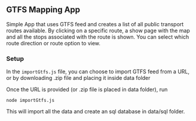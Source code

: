 ## GTFS Mapping App
Simple App that uses GTFS feed and creates a list of all public transport routes available. By clicking on a specific route, a show page with the map and all the stops associated with the route is shown. You can select which route direction or route option to view. 


### Setup
In the `importGtfs.js` file, you can choose to import GTFS feed from a URL, or by downloading .zip file and placing it inside data folder

Once the URL is provided (or .zip file is placed in data folder), run 
```
node importGtfs.js
```
This will import all the data and create an sql database in data/sql folder.
